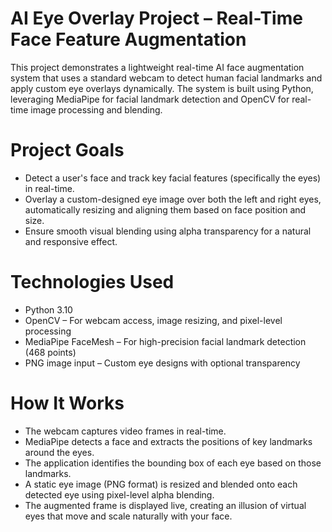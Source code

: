 # AI Eye Overlay Project – Real-Time Face Feature Augmentation
This project demonstrates a lightweight real-time AI face augmentation system that uses a standard webcam to detect human facial landmarks and apply custom eye overlays dynamically.
The system is built using Python, leveraging MediaPipe for facial landmark detection and OpenCV for real-time image processing and blending.

# Project Goals 
  - Detect a user's face and track key facial features (specifically the eyes) in real-time.
  - Overlay a custom-designed eye image over both the left and right eyes, automatically resizing and aligning them based on face position and size.
  - Ensure smooth visual blending using alpha transparency for a natural and responsive effect.

# Technologies Used
  - Python 3.10
  - OpenCV – For webcam access, image resizing, and pixel-level processing
  - MediaPipe FaceMesh – For high-precision facial landmark detection (468 points)
  - PNG image input – Custom eye designs with optional transparency

# How It Works
  - The webcam captures video frames in real-time.
  - MediaPipe detects a face and extracts the positions of key landmarks around the eyes.
  - The application identifies the bounding box of each eye based on those landmarks.
  - A static eye image (PNG format) is resized and blended onto each detected eye using pixel-level alpha blending.
  - The augmented frame is displayed live, creating an illusion of virtual eyes that move and scale naturally with your face.








